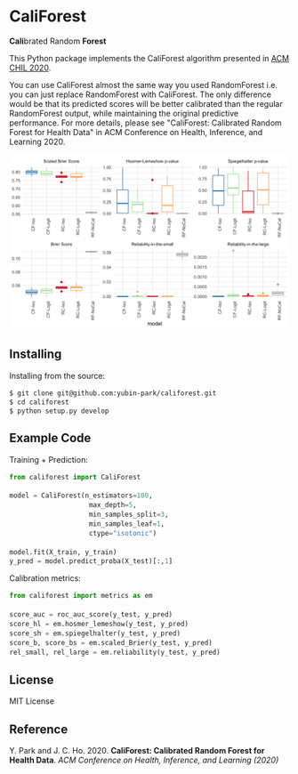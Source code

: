 # CaliForest

**Cali**brated Random **Forest**

This Python package implements the CaliForest algorithm presented in [ACM CHIL 2020](https://www.chilconference.org/).

You can use CaliForest almost the same way you used RandomForest i.e. you can just replace RandomForest with CaliForest.
The only difference would be that its predicted scores will be better calibrated than the regular RandomForest output, while maintaining the original predictive performance.
For more details, please see "CaliForest: Calibrated Random Forest for Health Data" in ACM Conference on Health, Inference, and Learning 2020. 

![](analysis/hastie-results.png)

## Installing

Installing from the source:

```
$ git clone git@github.com:yubin-park/califorest.git
$ cd califorest
$ python setup.py develop
```

## Example Code

Training + Prediction:

```python
from califorest import CaliForest

model = CaliForest(n_estimators=100,
                    max_depth=5,
                    min_samples_split=3,
                    min_samples_leaf=1,
                    ctype="isotonic")

model.fit(X_train, y_train)
y_pred = model.predict_proba(X_test)[:,1]
```

Calibration metrics:

```python
from califorest import metrics as em

score_auc = roc_auc_score(y_test, y_pred)
score_hl = em.hosmer_lemeshow(y_test, y_pred)
score_sh = em.spiegelhalter(y_test, y_pred)
score_b, score_bs = em.scaled_Brier(y_test, y_pred)
rel_small, rel_large = em.reliability(y_test, y_pred)
```
## License

MIT License

## Reference

Y. Park and J. C. Ho. 2020. **CaliForest: Calibrated Random Forest for Health Data**. *ACM Conference on Health, Inference, and Learning (2020)*




